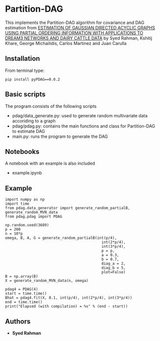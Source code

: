 # Partition-DAG

This implements the Partition-DAG algorithm for covariance and DAG estimation from [ESTIMATION OF GAUSSIAN DIRECTED ACYCLIC GRAPHS USING PARTIAL ORDERING INFORMATION WITH APPLICATIONS TO DREAM3 NETWORKS AND DAIRY CATTLE DATA](https://arxiv.org/pdf/1902.05173.pdf) by Syed Rahman, Kshitij Khare, George Michailidis, Carlos Martinez and Juan Carulla

## Installation

From terminal type:
```
pip install pyPDAG==0.0.2
```

## Basic scripts

The program consists of the following scripts
* pdag/data_generate.py: used to generate random multivariate data accoriding to a graph
* pdag/pdag.py: contains the main functions and class for Partition-DAG to estimate DAG
* main.py: runs the program to generate the DAG

## Notebooks

A notebook with an example is also included
* example.ipynb

## Example

```
import numpy as np
import time
from pdag.data_generator import generate_random_partialB, generate_random_MVN_data
from pdag.pdag import PDAG

np.random.seed(3689)
p = 200
n = 10*p
omega, B, A, G = generate_random_partialB(int(p/4), 
                                            int(2*p/4), 
                                            int(3*p/4),
                                            p = p,
                                            a = 0.3,
                                            b = 0.7,
                                            diag_a = 2,
                                            diag_b = 5,
                                            plot=False)
B = np.array(B)
X = generate_random_MVN_data(n, omega)

pdag4 = PDAG(4)
start = time.time()
Bhat = pdag4.fit(X, 0.1, int(p/4), int(2*p/4), int(3*p/4))
end = time.time()
print("Elapsed (with compilation) = %s" % (end - start))
```

## Authors

* **Syed Rahman**